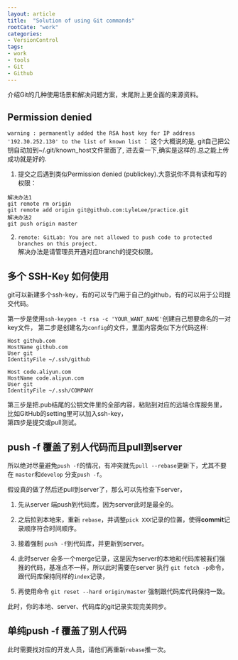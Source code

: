 ```yaml
---
layout: article
title:  "Solution of using Git commands"
rootCate: "work"
categories:
- VersionControl
tags:
- work
- tools
- Git
- Github
---
```



<!---more--->

介绍Git的几种使用场景和解决问题方案，末尾附上更全面的来源资料。

<!---StartTime: 2018-03-22,ModifyTime:2018-11-29--->
## Permission denied 
`warning : permanently added the RSA host key for IP address '192.30.252.130' to the list of known list`  ：
这个大概说的是, git自己把公钥自动加到~/.git/known_host文件里面了, 进去查一下,确实是这样的.总之能上传成功就是好的.

1. 提交之后遇到类似Permission denied (publickey).大意说你不具有读和写的权限：

```
解决办法1
git remote rm origin
git remote add origin git@github.com:LyleLee/practice.git
解决办法2
git push origin master
```

2. `remote: GitLab: You are not allowed to push code to protected branches on this project.`    
解决办法是请管理员开通对应branch的提交权限。

## 多个 SSH-Key 如何使用
git可以新建多个ssh-key，有的可以专门用于自己的github，有的可以用于公司提交代码。

第一步是使用`ssh-keygen -t rsa -c 'YOUR_WANT_NAME'`创建自己想要命名的一对key文件，
第二步是创建名为`config`的文件，里面内容类似下方代码这样:

```
Host github.com
HostName github.com
User git
IdentityFile ~/.ssh/github

Host code.aliyun.com
HostName code.aliyun.com
User git
IdentityFile ~/.ssh/COMPANY
```
第三步是把.pub结尾的公钥文件里的全部内容，粘贴到对应的远端仓库服务里，比如GitHub的setting里可以加入ssh-key，   
第四步是提交或pull测试。


## push -f 覆盖了别人代码而且pull到server
所以绝对尽量避免`push -f`的情况，有冲突就先`pull --rebase`更新下，尤其不要在 `master`和`develop` 分支`push -f`。

假设真的做了然后还pull到server了，那么可以先检查下server，
1. 先从server 端push到代码库，因为server此时是最全的。

2. 之后拉到本地来，重新 `rebase`，并调整`pick XXX`记录的位置，使得**commit**记录顺序符合时间顺序。
3. 接着强制 `push -f`到代码库，并更新到server。

4. 此时server 会多一个merge记录，这是因为server的本地和代码库被我们强推的代码，基准点不一样，所以此时需要在server 执行 `git fetch -p`命令，跟代码库保持同样的`index`记录，
5. 再使用命令 `git reset --hard origin/master` 强制跟代码库代码保持一致。

此时，你的本地、server、代码库的git记录实现完美同步。


## 单纯push -f 覆盖了别人代码
此时需要找对应的开发人员，请他们再重新`rebase`推一次。
